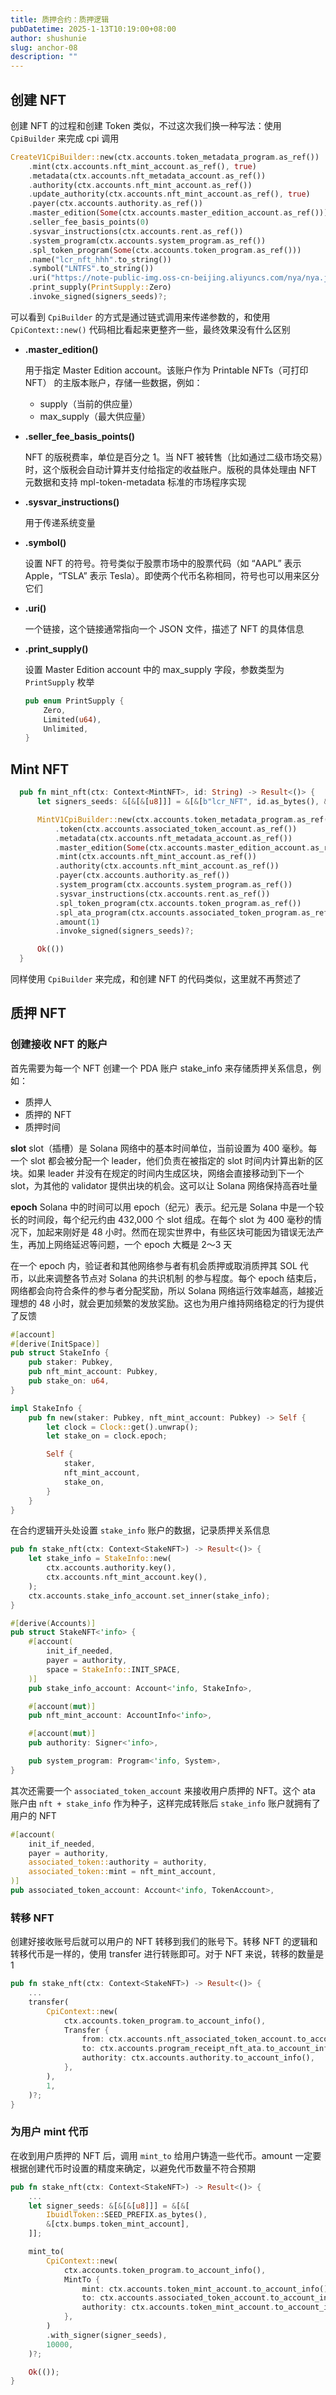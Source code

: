 ```yaml
---
title: 质押合约：质押逻辑
pubDatetime: 2025-1-13T10:19:00+08:00
author: shushunie
slug: anchor-08
description: ""
---
```


## 创建 NFT

创建 NFT 的过程和创建 Token 类似，不过这次我们换一种写法：使用 `CpiBuilder` 来完成 cpi 调用

```rust
CreateV1CpiBuilder::new(ctx.accounts.token_metadata_program.as_ref())
    .mint(ctx.accounts.nft_mint_account.as_ref(), true)
    .metadata(ctx.accounts.nft_metadata_account.as_ref())
    .authority(ctx.accounts.nft_mint_account.as_ref())
    .update_authority(ctx.accounts.nft_mint_account.as_ref(), true)
    .payer(ctx.accounts.authority.as_ref())
    .master_edition(Some(ctx.accounts.master_edition_account.as_ref()))
    .seller_fee_basis_points(0)
    .sysvar_instructions(ctx.accounts.rent.as_ref())
    .system_program(ctx.accounts.system_program.as_ref())
    .spl_token_program(Some(ctx.accounts.token_program.as_ref()))
    .name("lcr_nft_hhh".to_string())
    .symbol("LNTFS".to_string())
    .uri("https://note-public-img.oss-cn-beijing.aliyuncs.com/nya/nya.json".to_string())
    .print_supply(PrintSupply::Zero)
    .invoke_signed(signers_seeds)?;
```

可以看到 `CpiBuilder` 的方式是通过链式调用来传递参数的，和使用 `CpiContext::new()` 代码相比看起来更整齐一些，最终效果没有什么区别

- **.master_edition()**

  用于指定 Master Edition account。该账户作为 Printable NFTs（可打印 NFT） 的主版本账户，存储一些数据，例如：

  - supply（当前的供应量）
  - max_supply（最大供应量）

- **.seller_fee_basis_points()**

  NFT 的版税费率，单位是百分之 1。当 NFT 被转售（比如通过二级市场交易）时，这个版税会自动计算并支付给指定的收益账户。版税的具体处理由 NFT 元数据和支持 mpl-token-metadata 标准的市场程序实现

- **.sysvar_instructions()**

  用于传递系统变量

- **.symbol()**

  设置 NFT 的符号。符号类似于股票市场中的股票代码（如 “AAPL” 表示 Apple，“TSLA” 表示 Tesla）。即使两个代币名称相同，符号也可以用来区分它们

- **.uri()**

  一个链接，这个链接通常指向一个 JSON 文件，描述了 NFT 的具体信息

- **.print_supply()**

  设置 Master Edition account 中的 max_supply 字段，参数类型为 `PrintSupply` 枚举

  ```rust
  pub enum PrintSupply {
      Zero,
      Limited(u64),
      Unlimited,
  }
  ```

## Mint NFT

```rust
  pub fn mint_nft(ctx: Context<MintNFT>, id: String) -> Result<()> {
      let signers_seeds: &[&[&[u8]]] = &[&[b"lcr_NFT", id.as_bytes(), &[ctx.bumps.nft_mint_account]]];

      MintV1CpiBuilder::new(ctx.accounts.token_metadata_program.as_ref())
          .token(ctx.accounts.associated_token_account.as_ref())
          .metadata(ctx.accounts.nft_metadata_account.as_ref())
          .master_edition(Some(ctx.accounts.master_edition_account.as_ref()))
          .mint(ctx.accounts.nft_mint_account.as_ref())
          .authority(ctx.accounts.nft_mint_account.as_ref())
          .payer(ctx.accounts.authority.as_ref())
          .system_program(ctx.accounts.system_program.as_ref())
          .sysvar_instructions(ctx.accounts.rent.as_ref())
          .spl_token_program(ctx.accounts.token_program.as_ref())
          .spl_ata_program(ctx.accounts.associated_token_program.as_ref())
          .amount(1)
          .invoke_signed(signers_seeds)?;

      Ok(())
  }
```

同样使用 `CpiBuilder` 来完成，和创建 NFT 的代码类似，这里就不再赘述了

## 质押 NFT

### 创建接收 NFT 的账户

首先需要为每一个 NFT 创建一个 PDA 账户 stake_info 来存储质押关系信息，例如：

- 质押人
- 质押的 NFT
- 质押时间

**slot**
slot（插槽）是 Solana 网络中的基本时间单位，当前设置为 400 毫秒。每一个 slot 都会被分配一个 leader，他们负责在被指定的 slot 时间内计算出新的区块。如果 leader 并没有在规定的时间内生成区块，网络会直接移动到下一个 slot，为其他的 validator 提供出块的机会。这可以让 Solana 网络保持高吞吐量

**epoch**
Solana 中的时间可以用 epoch（纪元）表示。纪元是 Solana 中是一个较长的时间段，每个纪元约由 432,000 个 slot 组成。在每个 slot 为 400 毫秒的情况下，加起来刚好是 48 小时。然而在现实世界中，有些区块可能因为错误无法产生，再加上网络延迟等问题，一个 epoch 大概是 2～3 天

在一个 epoch 内，验证者和其他网络参与者有机会质押或取消质押其 SOL 代币，以此来调整各节点对 Solana 的共识机制 的参与程度。每个 epoch 结束后，网络都会向符合条件的参与者分配奖励，所以 Solana 网络运行效率越高，越接近理想的 48 小时，就会更加频繁的发放奖励。这也为用户维持网络稳定的行为提供了反馈

```rust
#[account]
#[derive(InitSpace)]
pub struct StakeInfo {
    pub staker: Pubkey,
    pub nft_mint_account: Pubkey,
    pub stake_on: u64,
}

impl StakeInfo {
    pub fn new(staker: Pubkey, nft_mint_account: Pubkey) -> Self {
        let clock = Clock::get().unwrap();
        let stake_on = clock.epoch;

        Self {
            staker,
            nft_mint_account,
            stake_on,
        }
    }
}
```

在合约逻辑开头处设置 `stake_info` 账户的数据，记录质押关系信息

```rust
pub fn stake_nft(ctx: Context<StakeNFT>) -> Result<()> {
    let stake_info = StakeInfo::new(
        ctx.accounts.authority.key(),
        ctx.accounts.nft_mint_account.key(),
    );
    ctx.accounts.stake_info_account.set_inner(stake_info);
}

#[derive(Accounts)]
pub struct StakeNFT<'info> {
    #[account(
        init_if_needed,
        payer = authority,
        space = StakeInfo::INIT_SPACE,
    )]
    pub stake_info_account: Account<'info, StakeInfo>,

    #[account(mut)]
    pub nft_mint_account: AccountInfo<'info>,

    #[account(mut)]
    pub authority: Signer<'info>,

    pub system_program: Program<'info, System>,
}
```

其次还需要一个 `associated_token_account` 来接收用户质押的 NFT。这个 ata 账户由 `nft + stake_info` 作为种子，这样完成转账后 `stake_info` 账户就拥有了用户的 NFT

```rust
#[account(
    init_if_needed,
    payer = authority,
    associated_token::authority = authority,
    associated_token::mint = nft_mint_account,
)]
pub associated_token_account: Account<'info, TokenAccount>,
```

### 转移 NFT

创建好接收账号后就可以用户的 NFT 转移到我们的账号下。转移 NFT 的逻辑和转移代币是一样的，使用 transfer 进行转账即可。对于 NFT 来说，转移的数量是 1

```rust
pub fn stake_nft(ctx: Context<StakeNFT>) -> Result<()> {
    ...
    transfer(
        CpiContext::new(
            ctx.accounts.token_program.to_account_info(),
            Transfer {
                from: ctx.accounts.nft_associated_token_account.to_account_info(),
                to: ctx.accounts.program_receipt_nft_ata.to_account_info(), // todo
                authority: ctx.accounts.authority.to_account_info(),
            },
        ),
        1,
    )?;
}
```

### 为用户 mint 代币

在收到用户质押的 NFT 后，调用 `mint_to` 给用户铸造一些代币。amount 一定要根据创建代币时设置的精度来确定，以避免代币数量不符合预期

```rust
pub fn stake_nft(ctx: Context<StakeNFT>) -> Result<()> {
    ...
    let signer_seeds: &[&[&[u8]]] = &[&[
        IbuidlToken::SEED_PREFIX.as_bytes(),
        &[ctx.bumps.token_mint_account],
    ]];

    mint_to(
        CpiContext::new(
            ctx.accounts.token_program.to_account_info(),
            MintTo {
                mint: ctx.accounts.token_mint_account.to_account_info(),
                to: ctx.accounts.associated_token_account.to_account_info(),
                authority: ctx.accounts.token_mint_account.to_account_info(),
            },
        )
        .with_signer(signer_seeds),
        10000,
    )?;

    Ok(());
}
```

